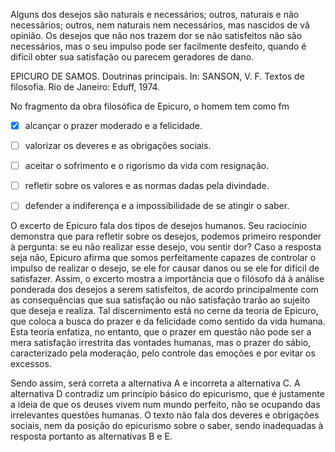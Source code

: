 

Alguns dos desejos são naturais e necessários; outros, naturais e não necessários; outros, nem naturais nem necessários, mas nascidos de vã opinião. Os desejos que não nos trazem dor se não satisfeitos não são necessários, mas o seu impulso pode ser facilmente desfeito, quando é difícil obter sua satisfação ou parecem geradores de dano.

EPICURO DE SAMOS. Doutrinas principais. In: SANSON, V. F. Textos de filosofia. Rio de Janeiro: Eduff, 1974.

No fragmento da obra filosófica de Epicuro, o homem tem como fm



- [x] alcançar o prazer moderado e a felicidade.
- [ ] valorizar os deveres e as obrigações sociais.
- [ ] aceitar o sofrimento e o rigorismo da vida com resignação.
- [ ] refletir sobre os valores e as normas dadas pela divindade.
- [ ] defender a indiferença e a impossibilidade de se atingir o saber.


O excerto de Epicuro fala dos tipos de desejos humanos. Seu raciocínio demonstra que para refletir sobre os desejos, podemos primeiro responder à pergunta: se eu não realizar esse desejo, vou sentir dor? Caso a resposta seja não, Epicuro afirma que somos perfeitamente capazes de controlar o impulso de realizar o desejo, se ele for causar danos ou se ele for difícil de satisfazer. Assim, o excerto mostra a importância que o filósofo dá à análise ponderada dos desejos a serem satisfeitos, de acordo principalmente com as consequências que sua satisfação ou não satisfação trarão ao sujeito que deseja e realiza. Tal discernimento está no cerne da teoria de Epicuro, que coloca a busca do prazer e da felicidade como sentido da vida humana. Esta teoria enfatiza, no entanto, que o prazer em questão não pode ser a mera satisfação irrestrita das vontades humanas, mas o prazer do sábio, caracterizado pela moderação, pelo controle das emoções e por evitar os excessos.

Sendo assim, será correta a alternativa A e incorreta a alternativa C. A alternativa D contradiz um princípio básico do epicurismo, que é justamente a ideia de que os deuses vivem num mundo perfeito, não se ocupando das irrelevantes questões humanas. O texto não fala dos deveres e obrigações sociais, nem da posição do epicurismo sobre o saber, sendo inadequadas à resposta portanto as alternativas B e E.

        